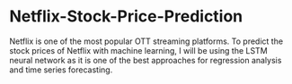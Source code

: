 # Netflix-Stock-Price-Prediction
Netflix is one of the most popular OTT streaming platforms. To predict the stock prices of Netflix with machine learning, I will be using the LSTM neural network as it is one of the best approaches for regression analysis and time series forecasting.
